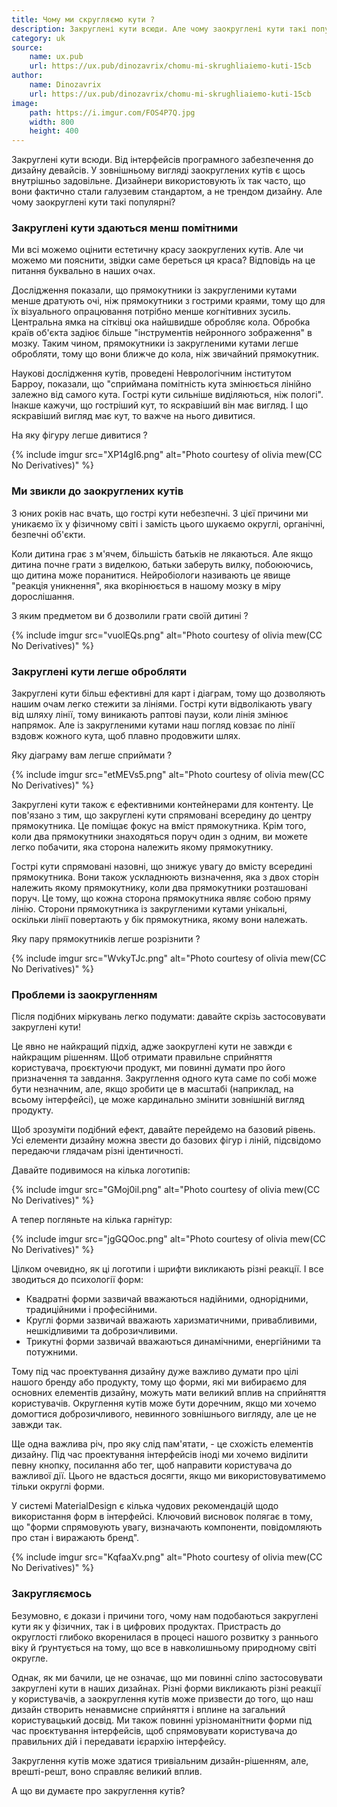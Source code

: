 ```yaml
---
title: Чому ми скругляємо кути ?
description: Закруглені кути всюди. Але чому заокруглені кути такі популярні ?
category: uk
source:
    name: ux.pub
    url: https://ux.pub/dinozavrix/chomu-mi-skrughliaiemo-kuti-15cb
author:
    name: Dinozavrix
    url: https://ux.pub/dinozavrix/chomu-mi-skrughliaiemo-kuti-15cb
image:
    path: https://i.imgur.com/FOS4P7Q.jpg
    width: 800
    height: 400
---
```


Закруглені кути всюди. Від інтерфейсів програмного забезпечення до дизайну девайсів. У зовнішньому вигляді заокруглених 
кутів є щось внутрішньо задовільне. Дизайнери використовують їх так часто, що вони фактично стали галузевим стандартом, 
а не трендом дизайну. Але чому заокруглені кути такі популярні?

### Закруглені кути здаються менш помітними

Ми всі можемо оцінити естетичну красу заокруглених кутів. Але чи можемо ми пояснити, звідки саме береться ця краса? 
Відповідь на це питання буквально в наших очах.

Дослідження показали, що прямокутники із закругленими кутами менше дратують очі, ніж прямокутники з гострими краями, тому 
що для їх візуального опрацювання потрібно менше когнітивних зусиль. Центральна ямка на сітківці ока найшвидше обробляє кола. 
Обробка країв об'єкта задіює більше "інструментів нейронного зображення" в мозку. Таким чином, прямокутники із закругленими 
кутами легше обробляти, тому що вони ближче до кола, ніж звичайний прямокутник.

Наукові дослідження кутів, проведені Неврологічним інститутом Барроу, показали, що "сприймана помітність кута змінюється 
лінійно залежно від самого кута. Гострі кути сильніше виділяються, ніж пологі". Інакше кажучи, що гостріший кут, то 
яскравіший він має вигляд. І що яскравіший вигляд має кут, то важче на нього дивитися.

На яку фігуру легше дивитися ?

{% include imgur src="XP14gI6.png" alt="Photo courtesy of olivia mew(CC No Derivatives)" %}

### Ми звикли до заокруглених кутів

З юних років нас вчать, що гострі кути небезпечні. З цієї причини ми уникаємо їх у фізичному світі і замість цього шукаємо 
округлі, органічні, безпечні об'єкти.

Коли дитина грає з м'ячем, більшість батьків не лякаються. Але якщо дитина почне грати з виделкою, батьки заберуть вилку, 
побоюючись, що дитина може поранитися. Нейробіологи називають це явище "реакція уникнення", яка вкорінюється в нашому 
мозку в міру дорослішання.

З яким предметом ви б дозволили грати своїй дитині ?

{% include imgur src="vuolEQs.png" alt="Photo courtesy of olivia mew(CC No Derivatives)" %}

### Закруглені кути легше обробляти

Закруглені кути більш ефективні для карт і діаграм, тому що дозволяють нашим очам легко стежити за лініями. Гострі кути 
відволікають увагу від шляху лінії, тому виникають раптові паузи, коли лінія змінює напрямок. Але із закругленими кутами 
наш погляд ковзає по лінії вздовж кожного кута, щоб плавно продовжити шлях.

Яку діаграму вам легше сприймати ?

{% include imgur src="etMEVs5.png" alt="Photo courtesy of olivia mew(CC No Derivatives)" %}

Закруглені кути також є ефективними контейнерами для контенту. Це пов'язано з тим, що закруглені кути спрямовані всередину 
до центру прямокутника. Це поміщає фокус на вміст прямокутника. Крім того, коли два прямокутники знаходяться поруч один 
з одним, ви можете легко побачити, яка сторона належить якому прямокутнику.

Гострі кути спрямовані назовні, що знижує увагу до вмісту всередині прямокутника. Вони також ускладнюють визначення, яка 
з двох сторін належить якому прямокутнику, коли два прямокутники розташовані поруч. Це тому, що кожна сторона прямокутника 
являє собою пряму лінію. Сторони прямокутника із закругленими кутами унікальні, оскільки лінії повертають у бік прямокутника, 
якому вони належать.

Яку пару прямокутників легше розрізнити ?

{% include imgur src="WvkyTJc.png" alt="Photo courtesy of olivia mew(CC No Derivatives)" %}

### Проблеми із заокругленням

Після подібних міркувань легко подумати: давайте скрізь застосовувати закруглені кути!

Це явно не найкращий підхід, адже заокруглені кути не завжди є найкращим рішенням. Щоб отримати правильне сприйняття користувача, 
проєктуючи продукт, ми повинні думати про його призначення та завдання. Закруглення одного кута саме по собі може бути незначним, 
але, якщо зробити це в масштабі (наприклад, на всьому інтерфейсі), це може кардинально змінити зовнішній вигляд продукту.

Щоб зрозуміти подібний ефект, давайте перейдемо на базовий рівень. Усі елементи дизайну можна звести до базових фігур і 
ліній, підсвідомо передаючи глядачам різні ідентичності.

Давайте подивимося на кілька логотипів:

{% include imgur src="GMoj0il.png" alt="Photo courtesy of olivia mew(CC No Derivatives)" %}

А тепер погляньте на кілька гарнітур:

{% include imgur src="jgGQOoc.png" alt="Photo courtesy of olivia mew(CC No Derivatives)" %}

Цілком очевидно, як ці логотипи і шрифти викликають різні реакції. І все зводиться до психології форм:

- Квадратні форми зазвичай вважаються надійними, однорідними, традиційними і професійними.
- Круглі форми зазвичай вважають харизматичними, привабливими, нешкідливими та доброзичливими.
- Трикутні форми зазвичай вважаються динамічними, енергійними та потужними.

Тому під час проектування дизайну дуже важливо думати про цілі нашого бренду або продукту, тому що форми, які ми вибираємо 
для основних елементів дизайну, можуть мати великий вплив на сприйняття користувачів. Округлення кутів може бути доречним, 
якщо ми хочемо домогтися доброзичливого, невинного зовнішнього вигляду, але це не завжди так.

Ще одна важлива річ, про яку слід пам'ятати, - це схожість елементів дизайну. Під час проектування інтерфейсів іноді ми 
хочемо виділити певну кнопку, посилання або тег, щоб направити користувача до важливої дії. Цього не вдасться досягти, 
якщо ми використовуватимемо тільки округлі форми.

У системі MaterialDesign є кілька чудових рекомендацій щодо використання форм в інтерфейсі. Ключовий висновок полягає в 
тому, що "форми спрямовують увагу, визначають компоненти, повідомляють про стан і виражають бренд".

{% include imgur src="KqfaaXv.png" alt="Photo courtesy of olivia mew(CC No Derivatives)" %}

### Закругляємось

Безумовно, є докази і причини того, чому нам подобаються закруглені кути як у фізичних, так і в цифрових продуктах. 
Пристрасть до округлості глибоко вкоренилася в процесі нашого розвитку з раннього віку й ґрунтується на тому, що все в 
навколишньому природному світі округле.

Однак, як ми бачили, це не означає, що ми повинні сліпо застосовувати закруглені кути в наших дизайнах. Різні форми 
викликають різні реакції у користувачів, а заокруглення кутів може призвести до того, що наш дизайн створить ненавмисне 
сприйняття і вплине на загальний користувацький досвід. Ми також повинні урізноманітнити форми під час проєктування інтерфейсів, 
щоб спрямовувати користувача до правильних дій і передавати ієрархію інтерфейсу.

Закруглення кутів може здатися тривіальним дизайн-рішенням, але, врешті-решт, воно справляє великий вплив.

А що ви думаєте про закруглення кутів?


